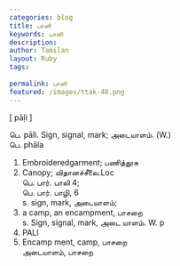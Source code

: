 ```yaml
---
categories: blog
title: பாளி
keywords: பாளி
description: 
author: Tamilan
layout: Ruby
tags: 
 
permalink: பாளி
featured: /images/ttak-48.png
---
```

  
[ pāḷi ]  
  
பெ. pāli. Sign, signal, mark; அடையாளம். (W.)  
பெ. phāla  
1. Embroideredgarment; பணித்தூசு  
2. Canopy; விதானச்சீலை.Loc  
பெ. பார். பாலி 4;   
பெ. பார். பாழி, 6  
s. sign, mark, அடையாளம்;  
2. a camp, an encampment, பாசறை  
s. Sign, signal, mark, அடை யாளம். W. p  
531. PALI  
2. Encamp ment, camp, பாசறை  
அடையாளம், பாசறை